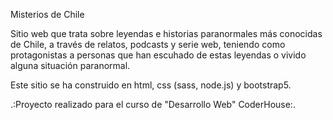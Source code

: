 Misterios de Chile

Sitio web que trata sobre leyendas e historias paranormales más conocidas de Chile, a través de relatos, podcasts y serie web, teniendo como
protagonistas a personas que han escuhado de estas leyendas o vivido alguna situación paranormal.

Este sitio se ha construido en html, css (sass, node.js) y bootstrap5.

.:Proyecto realizado para el curso de "Desarrollo Web" CoderHouse:.